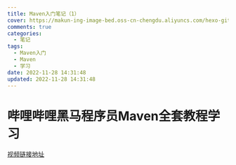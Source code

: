 ```yaml
---
title: Maven入门笔记（1）
cover: https://makun-ing-image-bed.oss-cn-chengdu.aliyuncs.com/hexo-gitee-blog/article/_post/notes/maven-1/cover.png
comments: true
categories:
  - 笔记
tags:
  - Maven入门
  - Maven
  - 学习
date: 2022-11-28 14:31:48
updated: 2022-11-28 14:31:48
---
```


# 哔哩哔哩黑马程序员Maven全套教程学习

[视频链接地址](https://www.bilibili.com/video/BV1Ah411S7ZE?p=1)

